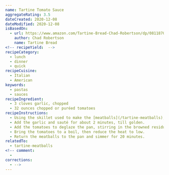 ```yaml
---
name: Tartine Tomato Sauce
aggregateRating: 3.5
dateCreated: 2020-12-08
dateModified: 2020-12-08
isBasedOn:
  - url: https://www.amazon.com/Tartine-Bread-Chad-Robertson/dp/0811870413
    author: Chad Robertson
    name: Tartine Bread
<!-- recipeYield:  -->
recipeCategory:
  - lunch
  - dinner
  - quick
recipeCuisine:
  - Italian
  - American
keywords:
  - pastas
  - sauces
recipeIngredient:
  - 3 cloves garlic, chopped
  - 32 ounces chopped or puréed tomatoes
recipeInstructions:
  - Using the skillet used to make the [meatballs](/tartine-meatballs), drain the fat.
  - Add the garlic and sauté for about 2 minutes, till golden.
  - Add the tomatoes to deglaze the pan, stirring in the browned residue.
  - Bring the tomatoes to a boil, then reduce the heat to low.
  - Return the meatballs to the pan and simmer for 20 minutes.
relatedTo:
  - tartine-meatballs
<!-- comment:
  -
corrections:
  - -->
---
```

